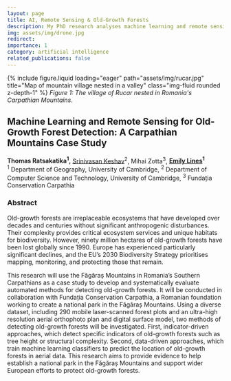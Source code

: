 ```yaml
---
layout: page
title: AI, Remote Sensing & Old-Growth Forests
description: My PhD research analyses machine learning and remote sensing techniques to advance the detection of biodiverse old-growth forests.
img: assets/img/drone.jpg
redirect:
importance: 1
category: artificial intelligence
related_publications: false
---
```


{% include figure.liquid loading="eager" path="assets/img/rucar.jpg" title="Map of mountain village nested in a valley" class="img-fluid rounded z-depth-1" %}
_Figure 1: The village of Rucar nested in Romania's Carpathian Mountains_.

## Machine Learning and Remote Sensing for Old-Growth Forest Detection: A Carpathian Mountains Case Study

**Thomas Ratsakatika<sup>1</sup>,** [Srinivasan Keshav](https://svr-sk818-web.cl.cam.ac.uk/keshav/wiki/index.php/Main_Page)<sup>2</sup>, Mihai Zotta<sup>3</sup>, **[Emily Lines](https://www.linesresearchgroup.com/)<sup>1</sup>**  
<sup>1</sup> Department of Geography, University of Cambridge, <sup>2</sup> Department of Computer Science and Technology, University of Cambridge, <sup>3</sup> Fundația Conservation Carpathia

### Abstract

Old-growth forests are irreplaceable ecosystems that have developed over decades and centuries without significant anthropogenic disturbances. Their complexity provides critical ecosystem services and unique habitats for biodiversity. However, ninety million hectares of old-growth forests have been lost globally since 1990. Europe has experienced particularly significant declines, and the EU’s 2030 Biodiversity Strategy prioritises mapping, monitoring, and protecting those that remain.

This research will use the Făgăraș Mountains in Romania’s Southern Carpathians as a case study to develop and systematically evaluate automated methods for detecting old-growth forests. It will be conducted in collaboration with Fundația Conservation Carpathia, a Romanian foundation working to create a national park in the Făgăraș Mountains. Using a diverse dataset, including 290 mobile laser-scanned forest plots and an ultra-high resolution aerial orthophoto plan and digital surface model, two methods of detecting old-growth forests will be investigated. First, indicator-driven approaches, which detect specific indicators of old-growth forests such as tree height or structural complexity. Second, data-driven approaches, which train machine learning classifiers to predict the location of old-growth forests in aerial data. This research aims to provide evidence to help establish a national park in the Făgăraș Mountains and support wider European efforts to protect old-growth forests.
